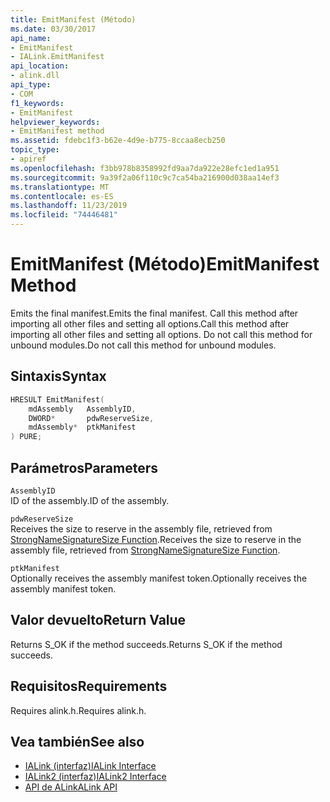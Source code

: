 ```yaml
---
title: EmitManifest (Método)
ms.date: 03/30/2017
api_name:
- EmitManifest
- IALink.EmitManifest
api_location:
- alink.dll
api_type:
- COM
f1_keywords:
- EmitManifest
helpviewer_keywords:
- EmitManifest method
ms.assetid: fdebc1f3-b62e-4d9e-b775-8ccaa8ecb250
topic_type:
- apiref
ms.openlocfilehash: f3bb978b8358992fd9aa7da922e28efc1ed1a951
ms.sourcegitcommit: 9a39f2a06f110c9c7ca54ba216900d038aa14ef3
ms.translationtype: MT
ms.contentlocale: es-ES
ms.lasthandoff: 11/23/2019
ms.locfileid: "74446481"
---
```

# <a name="emitmanifest-method"></a><span data-ttu-id="47e44-102">EmitManifest (Método)</span><span class="sxs-lookup"><span data-stu-id="47e44-102">EmitManifest Method</span></span>
<span data-ttu-id="47e44-103">Emits the final manifest.</span><span class="sxs-lookup"><span data-stu-id="47e44-103">Emits the final manifest.</span></span> <span data-ttu-id="47e44-104">Call this method after importing all other files and setting all options.</span><span class="sxs-lookup"><span data-stu-id="47e44-104">Call this method after importing all other files and setting all options.</span></span> <span data-ttu-id="47e44-105">Do not call this method for unbound modules.</span><span class="sxs-lookup"><span data-stu-id="47e44-105">Do not call this method for unbound modules.</span></span>  
  
## <a name="syntax"></a><span data-ttu-id="47e44-106">Sintaxis</span><span class="sxs-lookup"><span data-stu-id="47e44-106">Syntax</span></span>  
  
```cpp  
HRESULT EmitManifest(  
    mdAssembly   AssemblyID,  
    DWORD*       pdwReserveSize,  
    mdAssembly*  ptkManifest  
) PURE;  
```  
  
## <a name="parameters"></a><span data-ttu-id="47e44-107">Parámetros</span><span class="sxs-lookup"><span data-stu-id="47e44-107">Parameters</span></span>  
 `AssemblyID`  
 <span data-ttu-id="47e44-108">ID of the assembly.</span><span class="sxs-lookup"><span data-stu-id="47e44-108">ID of the assembly.</span></span>  
  
 `pdwReserveSize`  
 <span data-ttu-id="47e44-109">Receives the size to reserve in the assembly file, retrieved from [StrongNameSignatureSize Function](../strong-naming/strongnamesignaturesize-function.md).</span><span class="sxs-lookup"><span data-stu-id="47e44-109">Receives the size to reserve in the assembly file, retrieved from [StrongNameSignatureSize Function](../strong-naming/strongnamesignaturesize-function.md).</span></span>  
  
 `ptkManifest`  
 <span data-ttu-id="47e44-110">Optionally receives the assembly manifest token.</span><span class="sxs-lookup"><span data-stu-id="47e44-110">Optionally receives the assembly manifest token.</span></span>  
  
## <a name="return-value"></a><span data-ttu-id="47e44-111">Valor devuelto</span><span class="sxs-lookup"><span data-stu-id="47e44-111">Return Value</span></span>  
 <span data-ttu-id="47e44-112">Returns S_OK if the method succeeds.</span><span class="sxs-lookup"><span data-stu-id="47e44-112">Returns S_OK if the method succeeds.</span></span>  
  
## <a name="requirements"></a><span data-ttu-id="47e44-113">Requisitos</span><span class="sxs-lookup"><span data-stu-id="47e44-113">Requirements</span></span>  
 <span data-ttu-id="47e44-114">Requires alink.h.</span><span class="sxs-lookup"><span data-stu-id="47e44-114">Requires alink.h.</span></span>  
  
## <a name="see-also"></a><span data-ttu-id="47e44-115">Vea también</span><span class="sxs-lookup"><span data-stu-id="47e44-115">See also</span></span>

- [<span data-ttu-id="47e44-116">IALink (interfaz)</span><span class="sxs-lookup"><span data-stu-id="47e44-116">IALink Interface</span></span>](ialink-interface.md)
- [<span data-ttu-id="47e44-117">IALink2 (interfaz)</span><span class="sxs-lookup"><span data-stu-id="47e44-117">IALink2 Interface</span></span>](ialink2-interface.md)
- [<span data-ttu-id="47e44-118">API de ALink</span><span class="sxs-lookup"><span data-stu-id="47e44-118">ALink API</span></span>](index.md)
